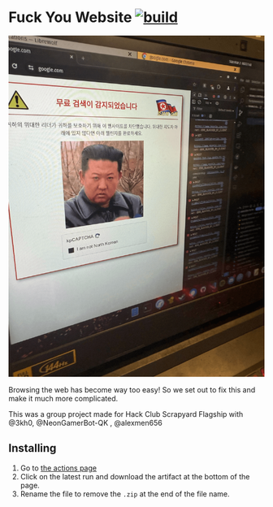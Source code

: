 # Fuck You Website [![build](https://github.com/3kh0/fuckyouwebsite/actions/workflows/bundle.yml/badge.svg)](https://github.com/3kh0/fuckyouwebsite/actions/workflows/bundle.yml)

![example](./images/example.png)


Browsing the web has become way too easy! So we set out to fix this and make it much more complicated.

This was a group project made for Hack Club Scrapyard Flagship with @3kh0, @NeonGamerBot-QK , @alexmen656

## Installing

1. Go to [the actions page](https://github.com/3kh0/fuckyouwebsite/actions/workflows/bundle.yml)
2. Click on the latest run and download the artifact at the bottom of the page.
3. Rename the file to remove the `.zip` at the end of the file name.